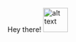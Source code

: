 <p>Hey there!
<img src="https://media.tenor.com/images/30169e4a670daf12443df7d2dd140176/tenor.gif" alt="alt text" width="50px" height="50px"></p>
<p Welcome to my Profile. />
<p I am first year student studying Computer Science in DCU. />
